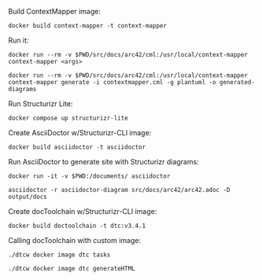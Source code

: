 Build ContextMapper image:

```
docker build context-mapper -t context-mapper
```

Run it:

```
docker run --rm -v $PWD/src/docs/arc42/cml:/usr/local/context-mapper context-mapper <args>

docker run --rm -v $PWD/src/docs/arc42/cml:/usr/local/context-mapper context-mapper generate -i contextmapper.cml -g plantuml -o generated-diagrams
```

Run Structurizr Lite:

```
docker compose up structurizr-lite
```

Create AsciiDoctor w/Structurizr-CLI image:

```
docker build asciidoctor -t asciidoctor
```

Run AsciiDoctor to generate site with Structurizr diagrams:

```
docker run -it -v $PWD:/documents/ asciidoctor

asciidoctor -r asciidoctor-diagram src/docs/arc42/arc42.adoc -D output/docs
```

Create docToolchain w/Structurizr-CLI image:

```
docker build doctoolchain -t dtc:v3.4.1
```

Calling docToolchain with custom image:

```
./dtcw docker image dtc tasks

./dtcw docker image dtc generateHTML
```

